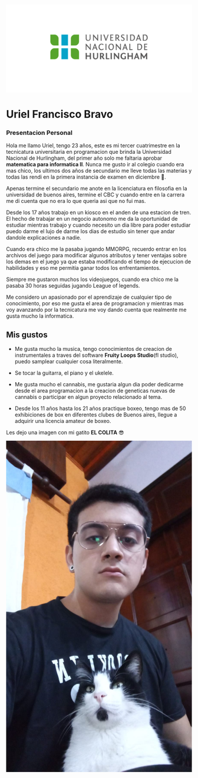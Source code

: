 ![Logo UNAHUR](./assets/UNAHUR.png)
# Uriel Francisco Bravo
### Presentacion Personal

Hola me llamo Uriel, tengo 23 años, este es mi tercer cuatrimestre en la tecnicatura universitaria en programacion que brinda la Universidad Nacional de Hurlingham, del primer año solo me faltaria aprobar **matematica para informatica II**.
Nunca me gusto ir al colegio cuando era mas chico, los ultimos dos años de secundario me lleve todas las materias y todas las rendi en la primera instancia de examen en diciembre :zany_face:.

Apenas termine el secundario me anote en la licenciatura en filosofia en la universidad de buenos aires, termine el CBC y cuando entre en la carrera me di cuenta que no era lo que queria asi que no fui mas.

Desde los 17 años trabajo en un kiosco en el anden de una estacion de tren. El hecho de trabajar en un negocio autonomo me da la oportunidad de estudiar mientras trabajo y cuando necesito un dia libre para poder estudiar puedo darme el lujo de darme los dias de estudio sin tener que andar dandole explicaciones a nadie.

Cuando era chico me la pasaba jugando MMORPG, recuerdo entrar en los archivos del juego para modificar algunos atributos y tener ventajas sobre los demas en el juego ya que estaba modificando el tiempo de ejecucion de habilidades y eso me permitia ganar todos los enfrentamientos.

Siempre me gustaron muchos los videojuegos, cuando era chico me la pasaba 30 horas seguidas jugando League of legends.

Me considero un apasionado por el aprendizaje de cualquier tipo de conocimiento, por eso me gusta el area de programacion y mientras mas voy avanzando por la tecnicatura me voy dando cuenta que realmente me gusta mucho la informatica.


## Mis gustos

- Me gusta mucho la musica, tengo conocimientos de creacion de instrumentales a traves del software **Fruity Loops Studio**(fl studio), puedo samplear cualquier cosa literalmente.
- Se tocar la guitarra, el piano y el ukelele.
- Me gusta mucho el cannabis, me gustaria algun dia poder dedicarme desde el area programacion a la creacion de geneticas nuevas de cannabis o participar en algun proyecto relacionado al tema.

- Desde los 11 años hasta los 21 años practique boxeo, tengo mas de 50 exhibiciones de box en diferentes clubes de Buenos aires, llegue a adquirir una licencia amateur de boxeo.

Les dejo una imagen con mi gatito **EL COLITA** :sunglasses:

![fotoConElColita](./assets/fotoConElColita.jpeg)
